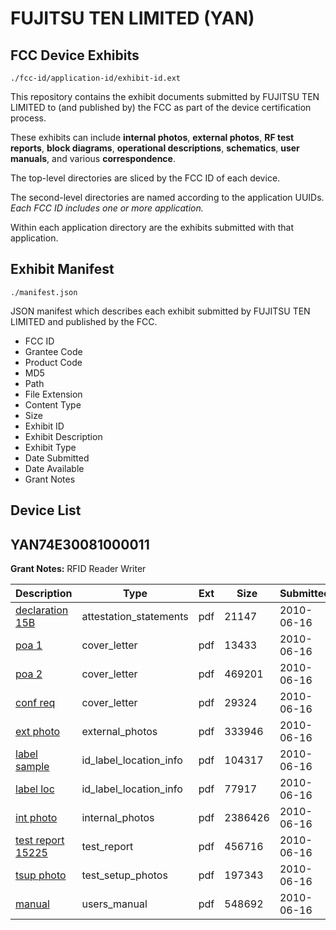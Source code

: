 # FUJITSU TEN LIMITED (YAN)
## FCC Device Exhibits

```
./fcc-id/application-id/exhibit-id.ext
```

This repository contains the exhibit documents submitted by FUJITSU TEN LIMITED to (and published by) the FCC as part of the device certification process.

These exhibits can include **internal photos**, **external photos**, **RF test reports**, **block diagrams**, **operational descriptions**, **schematics**, **user manuals**, and various **correspondence**.

The top-level directories are sliced by the FCC ID of each device.

The second-level directories are named according to the application UUIDs. *Each FCC ID includes one or more application.*

Within each application directory are the exhibits submitted with that application. 

## Exhibit Manifest

```
./manifest.json
```

JSON manifest which describes each exhibit submitted by FUJITSU TEN LIMITED and published by the FCC.

- FCC ID
- Grantee Code
- Product Code
- MD5
- Path
- File Extension
- Content Type
- Size
- Exhibit ID
- Exhibit Description
- Exhibit Type
- Date Submitted
- Date Available
- Grant Notes

## Device List
## YAN74E30081000011
**Grant Notes:** RFID Reader Writer

| Description | Type | Ext | Size | Submitted | Available |
| ----------- | ---- | --- | ---- | --------- | --------- |
| [declaration 15B](YAN74E30081000011/7fd29fa479f1f8e26241182fc6aa1df6/1297155.pdf) | attestation_statements | pdf | 21147 | 2010-06-16 | 2010-06-17 |
| [poa 1](YAN74E30081000011/7fd29fa479f1f8e26241182fc6aa1df6/1297156.pdf) | cover_letter | pdf | 13433 | 2010-06-16 | 2010-06-17 |
| [poa 2](YAN74E30081000011/7fd29fa479f1f8e26241182fc6aa1df6/1297157.pdf) | cover_letter | pdf | 469201 | 2010-06-16 | 2010-06-17 |
| [conf req](YAN74E30081000011/7fd29fa479f1f8e26241182fc6aa1df6/1297158.pdf) | cover_letter | pdf | 29324 | 2010-06-16 | 2010-06-17 |
| [ext photo](YAN74E30081000011/7fd29fa479f1f8e26241182fc6aa1df6/1297159.pdf) | external_photos | pdf | 333946 | 2010-06-16 | 2010-06-17 |
| [label sample](YAN74E30081000011/7fd29fa479f1f8e26241182fc6aa1df6/1297161.pdf) | id_label_location_info | pdf | 104317 | 2010-06-16 | 2010-06-17 |
| [label loc](YAN74E30081000011/7fd29fa479f1f8e26241182fc6aa1df6/1297162.pdf) | id_label_location_info | pdf | 77917 | 2010-06-16 | 2010-06-17 |
| [int photo](YAN74E30081000011/7fd29fa479f1f8e26241182fc6aa1df6/1297160.pdf) | internal_photos | pdf | 2386426 | 2010-06-16 | 2010-06-17 |
| [test report 15225](YAN74E30081000011/7fd29fa479f1f8e26241182fc6aa1df6/1297163.pdf) | test_report | pdf | 456716 | 2010-06-16 | 2010-06-17 |
| [tsup photo](YAN74E30081000011/7fd29fa479f1f8e26241182fc6aa1df6/1297164.pdf) | test_setup_photos | pdf | 197343 | 2010-06-16 | 2010-06-17 |
| [manual](YAN74E30081000011/7fd29fa479f1f8e26241182fc6aa1df6/1297165.pdf) | users_manual | pdf | 548692 | 2010-06-16 | 2010-06-17 |
